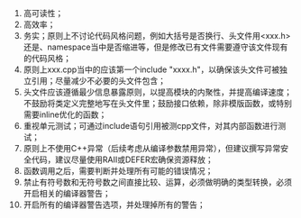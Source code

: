 1. 高可读性；
2. 高效率；
3. 务实；原则上不讨论代码风格问题，例如大括号是否换行、头文件用<xxx.h>还是<cxxx>、namespace当中是否缩进等，但是修改已有文件需要遵守该文件现有的代码风格；
4. 原则上xxx.cpp当中的应该第一个include "xxxx.h"，以确保该头文件可被独立引用；尽量减少不必要的头文件包含；
5. 头文件应该遵循最少信息暴露原则，以提高模块的内聚性，并提高编译速度；不鼓励将类定义完整地写在头文件里；鼓励接口依赖，除非模版函数，或特别需要inline优化的函数；
6. 重视单元测试；可通过include语句引用被测cpp文件，对其内部函数进行测试；
7. 原则上不使用C++异常（后续考虑从编译参数禁用异常），但建议撰写异常安全代码，建议尽量使用RAII或DEFER宏确保资源释放；
8. 函数调用之后，需要判断并处理所有可能的错误情况；
9. 禁止有符号数和无符号数之间直接比较、运算，必须做明确的类型转换，必须开启相关的编译器警告；
10. 开启所有的编译器警告选项，并处理掉所有的警告；
